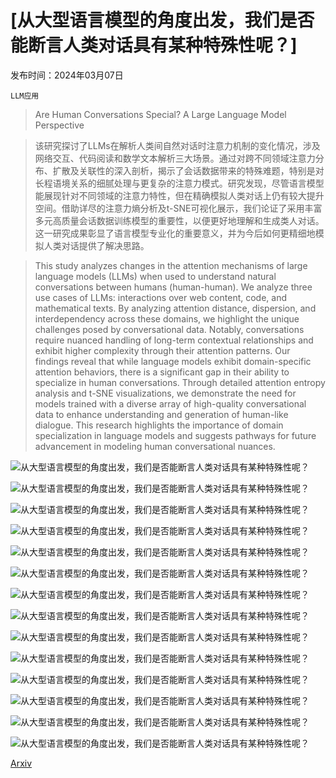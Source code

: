 # [从大型语言模型的角度出发，我们是否能断言人类对话具有某种特殊性呢？]

发布时间：2024年03月07日

`LLM应用`

> Are Human Conversations Special? A Large Language Model Perspective

> 该研究探讨了LLMs在解析人类间自然对话时注意力机制的变化情况，涉及网络交互、代码阅读和数学文本解析三大场景。通过对跨不同领域注意力分布、扩散及关联性的深入剖析，揭示了会话数据带来的特殊难题，特别是对长程语境关系的细腻处理与更复杂的注意力模式。研究发现，尽管语言模型能展现针对不同领域的注意力特性，但在精确模拟人类对话上仍有较大提升空间。借助详尽的注意力熵分析及t-SNE可视化展示，我们论证了采用丰富多元高质量会话数据训练模型的重要性，以便更好地理解和生成类人对话。这一研究成果彰显了语言模型专业化的重要意义，并为今后如何更精细地模拟人类对话提供了解决思路。

> This study analyzes changes in the attention mechanisms of large language models (LLMs) when used to understand natural conversations between humans (human-human). We analyze three use cases of LLMs: interactions over web content, code, and mathematical texts. By analyzing attention distance, dispersion, and interdependency across these domains, we highlight the unique challenges posed by conversational data. Notably, conversations require nuanced handling of long-term contextual relationships and exhibit higher complexity through their attention patterns. Our findings reveal that while language models exhibit domain-specific attention behaviors, there is a significant gap in their ability to specialize in human conversations. Through detailed attention entropy analysis and t-SNE visualizations, we demonstrate the need for models trained with a diverse array of high-quality conversational data to enhance understanding and generation of human-like dialogue. This research highlights the importance of domain specialization in language models and suggests pathways for future advancement in modeling human conversational nuances.

![从大型语言模型的角度出发，我们是否能断言人类对话具有某种特殊性呢？](../../../paper_images/2403.05045/attention-distance-difference-comparison.png)

![从大型语言模型的角度出发，我们是否能断言人类对话具有某种特殊性呢？](../../../paper_images/2403.05045/attention-distance-difference-by-layer-comparison.png)

![从大型语言模型的角度出发，我们是否能断言人类对话具有某种特殊性呢？](../../../paper_images/2403.05045/attention-distance-difference-by-head-comparison.png)

![从大型语言模型的角度出发，我们是否能断言人类对话具有某种特殊性呢？](../../../paper_images/2403.05045/entropy-all-domains.png)

![从大型语言模型的角度出发，我们是否能断言人类对话具有某种特殊性呢？](../../../paper_images/2403.05045/entropy-by-layer-excl-first-tok.png)

![从大型语言模型的角度出发，我们是否能断言人类对话具有某种特殊性呢？](../../../paper_images/2403.05045/entropy-by-head-excl-first-tok.png)

![从大型语言模型的角度出发，我们是否能断言人类对话具有某种特殊性呢？](../../../paper_images/2403.05045/weights-by-domain-combined.png)

![从大型语言模型的角度出发，我们是否能断言人类对话具有某种特殊性呢？](../../../paper_images/2403.05045/llama2-7b-combined-tsne.png)

![从大型语言模型的角度出发，我们是否能断言人类对话具有某种特殊性呢？](../../../paper_images/2403.05045/entropy-by-layer.png)

![从大型语言模型的角度出发，我们是否能断言人类对话具有某种特殊性呢？](../../../paper_images/2403.05045/entropy-by-head.png)

![从大型语言模型的角度出发，我们是否能断言人类对话具有某种特殊性呢？](../../../paper_images/2403.05045/example-conversation-entropy-by-token-37-4.png)

![从大型语言模型的角度出发，我们是否能断言人类对话具有某种特殊性呢？](../../../paper_images/2403.05045/example-web-entropy-by-token-37-4.png)

![从大型语言模型的角度出发，我们是否能断言人类对话具有某种特殊性呢？](../../../paper_images/2403.05045/example-code-entropy-by-token-37-4.png)

![从大型语言模型的角度出发，我们是否能断言人类对话具有某种特殊性呢？](../../../paper_images/2403.05045/example-math-entropy-by-token-37-4.png)

[Arxiv](https://arxiv.org/abs/2403.05045)